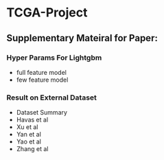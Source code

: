 # TCGA-Project

## Supplementary Mateiral for Paper:

### Hyper Params For Lightgbm
* full feature model
* few feature model

### Result on External Dataset
* Dataset Summary
* Havas et al
* Xu et al
* Yan et al
* Yao et al
* Zhang et al

